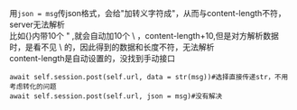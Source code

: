 用`json = msg`传json格式，会给"加转义字符成\"，从而与content-length不符，server无法解析  
比如{}内带10个 " ,就会自动加10个 \ ，content-length+10,但是对方解析数据时，是看不见 \ 的，因此得到的数据和长度不符，无法解析  
content-length是自动设置的，没找到手动接口
```    
await self.session.post(self.url, data = str(msg))#选择直接传递str，不用考虑转化的问题
await self.session.post(self.url, json = msg)#没有解决
```
